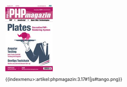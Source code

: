 ![No alt text available](/artikel/phpmagazin/php-magazin-3-17_cover_595x842-150x212.jpg)

{{indexmenu>:artikel:phpmagazin:3.17#1|js#tango.png}}